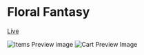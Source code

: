 # Floral Fantasy 

[Live](https://floral-fantasy.netlify.app/)

![Items Preview image](https://i.postimg.cc/vHwychrm/Captura-de-Tela-1.png)
![Cart Preview Image](https://i.postimg.cc/zXwrWh7F/Captura-de-Tela-2.png)
